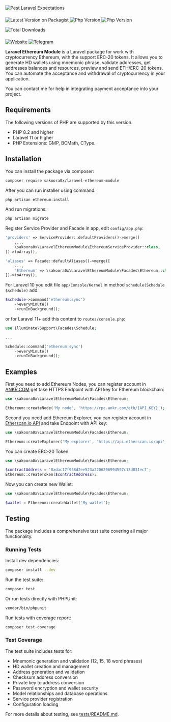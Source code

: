 ![Pest Laravel Expectations](https://banners.beyondco.de/Ethereum.png?theme=light&packageManager=composer+require&packageName=sakoora0x%2Flaravel-ethereum-module&pattern=architect&style=style_1&description=Ethereum+Cryptocurrency+Wallet+Module+for+Laravel%3A+Balances%2C+Transactions%2C+Transfers%2C+ERC-20&md=1&showWatermark=0&fontSize=100px&images=https%3A%2F%2Flaravel.com%2Fimg%2Flogomark.min.svg)

<a href="https://packagist.org/packages/sakoora0x/laravel-ethereum-module" target="_blank">
    <img style="display: inline-block; margin-top: 0.5em; margin-bottom: 0.5em" src="https://img.shields.io/packagist/v/sakoora0x/laravel-ethereum-module.svg?style=flat&cacheSeconds=3600" alt="Latest Version on Packagist">
</a>

<a href="https://www.php.net">
    <img style="display: inline-block; margin-top: 0.5em; margin-bottom: 0.5em" src="https://img.shields.io/badge/php-%3E=8.2-brightgreen.svg?maxAge=2592000" alt="Php Version">
</a>

<a href="https://laravel.com/">
    <img style="display: inline-block; margin-top: 0.5em; margin-bottom: 0.5em" src="https://img.shields.io/badge/laravel-%3E=10-red.svg?maxAge=2592000" alt="Php Version">
</a>

<a href="https://packagist.org/packages/sakoora0x/laravel-ethereum-module" target="_blank">
    <img style="display: inline-block; margin-top: 0.5em; margin-bottom: 0.5em" src="https://img.shields.io/packagist/dt/sakoora0x/laravel-ethereum-module.svg?style=flat&cacheSeconds=3600" alt="Total Downloads">
</a>

<a href="https://sakoora0x.com"><img alt="Website" src="https://img.shields.io/badge/Website-https://sakoora0x.com-black"></a>
<a href="https://t.me/sakoora0x"><img alt="Telegram" src="https://img.shields.io/badge/Telegram-@sakoora0x-blue"></a>

**Laravel Ethereum Module** is a Laravel package for work with cryptocurrency Ethereum, with the support ERC-20 tokens. It allows you to generate HD wallets using mnemonic phrase, validate addresses, get addresses balances and resources, preview and send ETH/ERC-20 tokens. You can automate the acceptance and withdrawal of cryptocurrency in your application.

You can contact me for help in integrating payment acceptance into your project.

## Requirements

The following versions of PHP are supported by this version.

* PHP 8.2 and higher
* Laravel 11 or higher
* PHP Extensions: GMP, BCMath, CType.

## Installation
You can install the package via composer:
```bash
composer require sakoora0x/laravel-ethereum-module
```

After you can run installer using command:
```bash
php artisan ethereum:install
```

And run migrations:
```bash
php artisan migrate
```

Register Service Provider and Facade in app, edit `config/app.php`:
```php
'providers' => ServiceProvider::defaultProviders()->merge([
    ...,
    \sakoora0x\LaravelEthereumModule\EthereumServiceProvider::class,
])->toArray(),

'aliases' => Facade::defaultAliases()->merge([
    ...,
    'Ethereum' => \sakoora0x\LaravelEthereumModule\Facades\Ethereum::class,
])->toArray(),
```

For Laravel 10 you edit file `app/Console/Kernel` in method `schedule(Schedule $schedule)` add:
```php
$schedule->command('ethereum:sync')
    ->everyMinute()
    ->runInBackground();
```

or for Laravel 11+ add this content to `routes/console.php`:

```php
use Illuminate\Support\Facades\Schedule;

...

Schedule::command('ethereum:sync')
    ->everyMinute()
    ->runInBackground();
```

## Examples
First you need to add Ethereum Nodes, you can register account in <a href="https://www.ankr.com/rpc/">ANKR.COM</a> get take HTTPS Endpoint with API key for Ethereum blockchain:
```php
use \sakoora0x\LaravelEthereumModule\Facades\Ethereum;

Ethereum::createNode('My node', 'https://rpc.ankr.com/eth/{API_KEY}');
```

Second you need add Ethereum Explorer, you can register account in <a href="https://etherscan.io/apis">Etherscan.io API</a> and take Endpoint with API key:
```php
use \sakoora0x\LaravelEthereumModule\Facades\Ethereum;

Ethereum::createExplorer('My explorer', 'https://api.etherscan.io/api', '{API_KEY}');
```

You can create ERC-20 Token:
```php
use \sakoora0x\LaravelEthereumModule\Facades\Ethereum;

$contractAddress = '0xdac17f958d2ee523a2206206994597c13d831ec7';
Ethereum::createToken($contractAddress);
```

Now you can create new Wallet:
```php
use \sakoora0x\LaravelEthereumModule\Facades\Ethereum;

$wallet = Ethereum::createWallet('My wallet');
```

## Testing

The package includes a comprehensive test suite covering all major functionality.

### Running Tests

Install dev dependencies:
```bash
composer install --dev
```

Run the test suite:
```bash
composer test
```

Or run tests directly with PHPUnit:
```bash
vendor/bin/phpunit
```

Run tests with coverage report:
```bash
composer test-coverage
```

### Test Coverage

The test suite includes tests for:
- Mnemonic generation and validation (12, 15, 18 word phrases)
- HD wallet creation and management
- Address generation and validation
- Checksum address conversion
- Private key to address conversion
- Password encryption and wallet security
- Model relationships and database operations
- Service provider registration
- Configuration loading

For more details about testing, see [tests/README.md](tests/README.md).